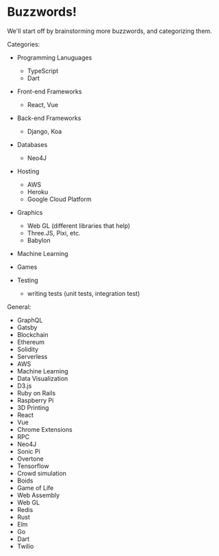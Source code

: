 # Buzzwords!

We'll start off by brainstorming more buzzwords, and categorizing them.

Categories:

- Programming Lanuguages
    - TypeScript
    - Dart
- Front-end Frameworks
    - React, Vue
- Back-end Frameworks
    - Django, Koa
- Databases
    - Neo4J
- Hosting
    - AWS
    - Heroku
    - Google Cloud Platform
- Graphics
    - Web GL (different libraries that help)
    - Three.JS, Pixi, etc.
    - Babylon
- Machine Learning
- Games



- Testing
    - writing tests (unit tests, integration test)

General:

- GraphQL
- Gatsby
- Blockchain
- Ethereum
- Solidity
- Serverless
- AWS
- Machine Learning
- Data Visualization
- D3.js
- Ruby on Rails
- Raspberry Pi
- 3D Printing
- React
- Vue
- Chrome Extensions
- RPC
- Neo4J
- Sonic Pi
- Overtone
- Tensorflow
- Crowd simulation
- Boids
- Game of Life
- Web Assembly
- Web GL
- Redis
- Rust
- Elm
- Go
- Dart
- Twilio